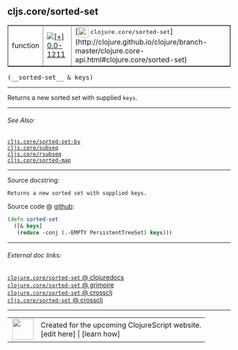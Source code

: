 ## cljs.core/sorted-set



 <table border="1">
<tr>
<td>function</td>
<td><a href="https://github.com/cljsinfo/cljs-api-docs/tree/0.0-1211"><img valign="middle" alt="[+] 0.0-1211" title="Added in 0.0-1211" src="https://img.shields.io/badge/+-0.0--1211-lightgrey.svg"></a> </td>
<td>
[<img height="24px" valign="middle" src="http://i.imgur.com/1GjPKvB.png"> <samp>clojure.core/sorted-set</samp>](http://clojure.github.io/clojure/branch-master/clojure.core-api.html#clojure.core/sorted-set)
</td>
</tr>
</table>


 <samp>
(__sorted-set__ & keys)<br>
</samp>

---

Returns a new sorted set with supplied `keys`.



---


###### See Also:

[`cljs.core/sorted-set-by`](../cljs.core/sorted-set-by.md)<br>
[`cljs.core/subseq`](../cljs.core/subseq.md)<br>
[`cljs.core/rsubseq`](../cljs.core/rsubseq.md)<br>
[`cljs.core/sorted-map`](../cljs.core/sorted-map.md)<br>

---


Source docstring:

```
Returns a new sorted set with supplied keys.
```


Source code @ [github](https://github.com/clojure/clojurescript/blob/r3030/src/cljs/cljs/core.cljs#L7702-L7705):

```clj
(defn sorted-set
  ([& keys]
   (reduce -conj (.-EMPTY PersistentTreeSet) keys)))
```

<!--
Repo - tag - source tree - lines:

 <pre>
clojurescript @ r3030
└── src
    └── cljs
        └── cljs
            └── <ins>[core.cljs:7702-7705](https://github.com/clojure/clojurescript/blob/r3030/src/cljs/cljs/core.cljs#L7702-L7705)</ins>
</pre>

-->

---



###### External doc links:

[`clojure.core/sorted-set` @ clojuredocs](http://clojuredocs.org/clojure.core/sorted-set)<br>
[`clojure.core/sorted-set` @ grimoire](http://conj.io/store/v1/org.clojure/clojure/1.7.0-beta3/clj/clojure.core/sorted-set/)<br>
[`clojure.core/sorted-set` @ crossclj](http://crossclj.info/fun/clojure.core/sorted-set.html)<br>
[`cljs.core/sorted-set` @ crossclj](http://crossclj.info/fun/cljs.core.cljs/sorted-set.html)<br>

---

 <table>
<tr><td>
<img valign="middle" align="right" width="48px" src="http://i.imgur.com/Hi20huC.png">
</td><td>
Created for the upcoming ClojureScript website.<br>
[edit here] | [learn how]
</td></tr></table>

[edit here]:https://github.com/cljsinfo/cljs-api-docs/blob/master/cljsdoc/cljs.core/sorted-set.cljsdoc
[learn how]:https://github.com/cljsinfo/cljs-api-docs/wiki/cljsdoc-files

<!--

This information was too distracting to show to readers, but I'll leave it
commented here since it is helpful to:

- pretty-print the data used to generate this document
- and show how to retrieve that data



The API data for this symbol:

```clj
{:description "Returns a new sorted set with supplied `keys`.",
 :ns "cljs.core",
 :name "sorted-set",
 :signature ["[& keys]"],
 :history [["+" "0.0-1211"]],
 :type "function",
 :related ["cljs.core/sorted-set-by"
           "cljs.core/subseq"
           "cljs.core/rsubseq"
           "cljs.core/sorted-map"],
 :full-name-encode "cljs.core/sorted-set",
 :source {:code "(defn sorted-set\n  ([& keys]\n   (reduce -conj (.-EMPTY PersistentTreeSet) keys)))",
          :title "Source code",
          :repo "clojurescript",
          :tag "r3030",
          :filename "src/cljs/cljs/core.cljs",
          :lines [7702 7705]},
 :full-name "cljs.core/sorted-set",
 :clj-symbol "clojure.core/sorted-set",
 :docstring "Returns a new sorted set with supplied keys."}

```

Retrieve the API data for this symbol:

```clj
;; from Clojure REPL
(require '[clojure.edn :as edn])
(-> (slurp "https://raw.githubusercontent.com/cljsinfo/cljs-api-docs/catalog/cljs-api.edn")
    (edn/read-string)
    (get-in [:symbols "cljs.core/sorted-set"]))
```

-->
